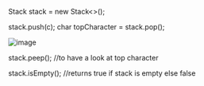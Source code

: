 Stack<Character> stack = new Stack<>();

stack.push(c);
char topCharacter = stack.pop();

![image](https://github.com/user-attachments/assets/2731e039-4504-4ad5-b4cb-b60059f8776a)

stack.peep(); //to have a look at top character

stack.isEmpty(); //returns true if stack is empty else false
